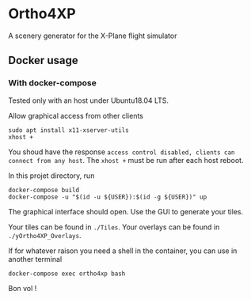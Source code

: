 # Ortho4XP
A scenery generator for the X-Plane flight simulator

## Docker usage

### With docker-compose

Tested only with an host under Ubuntu18.04 LTS.

Allow graphical access from other clients
```
sudo apt install x11-xserver-utils
xhost +
```
You shoud have the response `access control disabled, clients can connect from any host`. The `xhost +` must be run after each host reboot.

In this projet directory, run
```
docker-compose build
docker-compose -u "$(id -u ${USER}):$(id -g ${USER})" up
```
The graphical interface should open.
Use the GUI to generate your tiles.

Your tiles can be found in `./Tiles`.
Your overlays can be found in `./yOrtho4XP_Overlays`.

If for whatever raison you need a shell in the container, you can use in another terminal
```
docker-compose exec ortho4xp bash
```


Bon vol !
